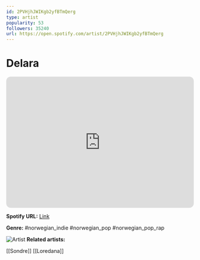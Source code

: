 ```yaml
---
id: 2PVHjhJWIKgb2yfBTmQerg
type: artist
popularity: 53
followers: 35240
url: https://open.spotify.com/artist/2PVHjhJWIKgb2yfBTmQerg
---
```

# Delara

<iframe style="border-radius:12px" src="https://open.spotify.com/embed/artist/2PVHjhJWIKgb2yfBTmQerg" width="100%" height="352" frameBorder="0" allowfullscreen="" allow="autoplay; clipboard-write; encrypted-media; fullscreen; picture-in-picture" loading="lazy"></iframe>

**Spotify URL:** [Link](https://open.spotify.com/artist/2PVHjhJWIKgb2yfBTmQerg)

**Genre:**  #norwegian_indie #norwegian_pop #norwegian_pop_rap

![Artist](https://i.scdn.co/image/ab6761610000e5ebb9d2b2b91da7e2881f888edf)
**Related artists:**

[[Sondre]]
[[Loredana]]

